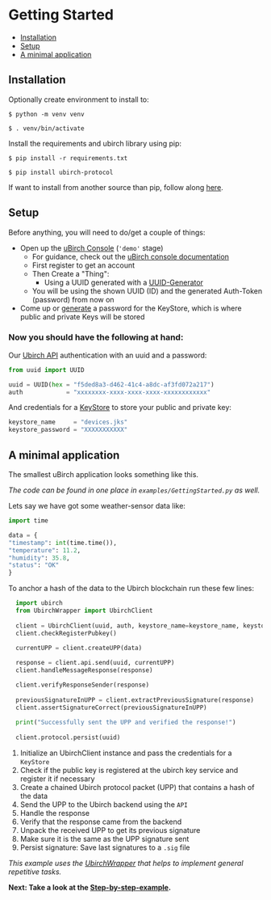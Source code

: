 
# Getting Started

- [Installation](#installation)
- [Setup](#setup)
- [A minimal application](#a-minimal-application)

## Installation
Optionally create environment to install to:

`$ python -m venv venv`

`$ . venv/bin/activate`

Install the requirements and ubirch library using pip:

`$ pip install -r requirements.txt`

`$ pip install ubirch-protocol`

If want to install from another source than pip, follow along [here](NotPip.md). 

## Setup
Before anything, you will need to do/get a couple of things:
- Open up the [uBirch Console](https://console.demo.ubirch.com) (`'demo'` stage)
  - For guidance, check out the [uBirch console documentation](https://developer.ubirch.com/console.html)
  - First register to get an account 
  - Then Create a "Thing":
    - Using a UUID generated with a [UUID-Generator](https://www.uuidgenerator.net/)
  - You will be using the shown UUID (ID) and the generated Auth-Token (password) from now on
- Come up or [generate](https://www.lastpass.com/de/features/password-generator) a password for the KeyStore, which is where public and private Keys will be stored

### Now you should have the following at hand:

Our [Ubirch API](http://developer.ubirch.com/function_documentation/ubirch-protocol-python/) 
authentication with an uuid and a password:
```python
from uuid import UUID

uuid = UUID(hex = "f5ded8a3-d462-41c4-a8dc-af3fd072a217")
auth            = "xxxxxxxx-xxxx-xxxx-xxxx-xxxxxxxxxxxx"
```

And credentials for a [KeyStore](http://developer.ubirch.com/function_documentation/ubirch-protocol-python/) 
to store your public and private key:
```python
keystore_name     = "devices.jks"
keystore_password = "XXXXXXXXXXX"
```

## A minimal application
The smallest uBirch application looks something like this. 

*The code can be found in one place in `examples/GettingStarted.py` as well.*


Lets say we have got some weather-sensor data like:

```python
import time

data = {
"timestamp": int(time.time()),
"temperature": 11.2,
"humidity": 35.8,
"status": "OK"
}
```

To anchor a hash of the data to the Ubirch blockchain run these few lines:
```python
  import ubirch
  from UbirchWrapper import UbirchClient
  
  client = UbirchClient(uuid, auth, keystore_name=keystore_name, keystore_password=keystore_password)
  client.checkRegisterPubkey()
  
  currentUPP = client.createUPP(data)

  response = client.api.send(uuid, currentUPP)
  client.handleMessageResponse(response)

  client.verifyResponseSender(response)
  
  previousSignatureInUPP = client.extractPreviousSignature(response)
  client.assertSignatureCorrect(previousSignatureInUPP)
  
  print("Successfully sent the UPP and verified the response!")
  
  client.protocol.persist(uuid)
```

1. Initialize an UbirchClient instance and pass the credentials for a `KeyStore`
2. Check if the public key is registered at the ubirch key service and register it if necessary
3. Create a chained Ubirch protocol packet (UPP) that contains a hash of the data 
4. Send the UPP to the Ubirch backend using the `API`
5. Handle the response
6. Verify that the response came from the backend
7. Unpack the received UPP to get its previous signature 
8. Make sure it is the same as the UPP signature sent
9. Persist signature: Save last signatures to a `.sig` file

*This example uses the [UbirchWrapper](../examples/UbirchWrapper.py) that helps to implement general repetitive tasks.*

**Next: Take a look at the [Step-by-step-example](StepByStep.md).**


